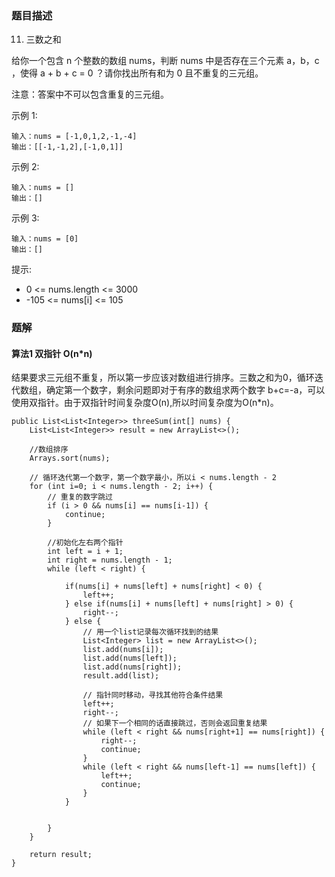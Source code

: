 ### 题目描述
11. 三数之和

给你一个包含 n 个整数的数组 nums，判断 nums 中是否存在三个元素 a，b，c ，使得 a + b + c = 0 ？请你找出所有和为 0 且不重复的三元组。

注意：答案中不可以包含重复的三元组。

示例 1:

```
输入：nums = [-1,0,1,2,-1,-4]
输出：[[-1,-1,2],[-1,0,1]]
```

示例 2:
```
输入：nums = []
输出：[]
```

示例 3:
```
输入：nums = [0]
输出：[]
```

提示:

- 0 <= nums.length <= 3000
- -105 <= nums[i] <= 105



### 题解

#### 算法1  双指针 O(n*n)

结果要求三元组不重复，所以第一步应该对数组进行排序。三数之和为0，循环迭代数组，确定第一个数字，剩余问题即对于有序的数组求两个数字 b+c=-a，可以使用双指针。由于双指针时间复杂度O(n),所以时间复杂度为O(n*n)。

```$java
public List<List<Integer>> threeSum(int[] nums) {
    List<List<Integer>> result = new ArrayList<>();

    //数组排序
    Arrays.sort(nums);

    // 循环迭代第一个数字，第一个数字最小，所以i < nums.length - 2
    for (int i=0; i < nums.length - 2; i++) {
        // 重复的数字跳过
        if (i > 0 && nums[i] == nums[i-1]) {
            continue;
        }

        //初始化左右两个指针
        int left = i + 1;
        int right = nums.length - 1;
        while (left < right) {

            if(nums[i] + nums[left] + nums[right] < 0) {
                left++;
            } else if(nums[i] + nums[left] + nums[right] > 0) {
                right--;
            } else {
                // 用一个list记录每次循环找到的结果
                List<Integer> list = new ArrayList<>();
                list.add(nums[i]);
                list.add(nums[left]);
                list.add(nums[right]);
                result.add(list);

                // 指针同时移动，寻找其他符合条件结果
                left++;
                right--;
                // 如果下一个相同的话直接跳过，否则会返回重复结果
                while (left < right && nums[right+1] == nums[right]) {
                    right--;
                    continue;
                }
                while (left < right && nums[left-1] == nums[left]) {
                    left++;
                    continue;
                }
            }


        }
    }

    return result;
}
```
